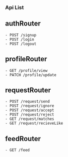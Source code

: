 ### Api List

## authRouter
    - POST /signup
    - POST /login
    - POST /logout

## profileRouter
    - GET /profile/view
    - PATCH /profile/update

## requestRouter
    - POST /request/send
    - POST /request/ignore
    - POST /request/accept
    - POST /request/reject
    - GET /request/matches
    - GET /request/recieveLike

## feedRouter
    - GET /feed